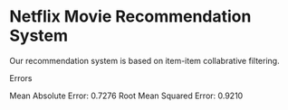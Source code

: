 # Netflix Movie Recommendation System


Our recommendation system is based on item-item collabrative filtering.

Errors

Mean Absolute Error: 0.7276
Root Mean Squared Error: 0.9210